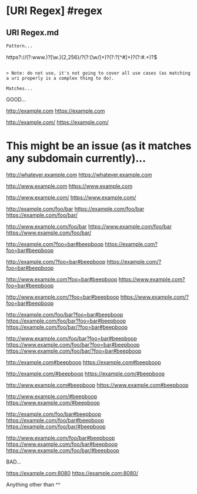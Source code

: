 # [URI Regex] #regex

## URI Regex.md

```markdown
Pattern...

```
https?:\/\/(?:www\.)?[\w\.]{2,256}\/?(?:[\w/]+)?(?:\?[^#]+)?(?:#.+)?$
```

> Note: do not use, it's not going to cover all use cases (as matching a uri properly is a complex thing to do).

Matches...

```
GOOD...

http://example.com
https://example.com

http://example.com/
https://example.com/

# This might be an issue (as it matches any subdomain currently)...
http://whatever.example.com
https://whatever.example.com

http://www.example.com
https://www.example.com

http://www.example.com/
https://www.example.com/

http://example.com/foo/bar
https://example.com/foo/bar
https://example.com/foo/bar/

http://www.example.com/foo/bar
https://www.example.com/foo/bar
https://www.example.com/foo/bar/

http://example.com?foo=bar#beepboop
https://example.com?foo=bar#beepboop

http://example.com/?foo=bar#beepboop
https://example.com/?foo=bar#beepboop

http://www.example.com?foo=bar#beepboop
https://www.example.com?foo=bar#beepboop

http://www.example.com/?foo=bar#beepboop
https://www.example.com/?foo=bar#beepboop

http://example.com/foo/bar?foo=bar#beepboop
https://example.com/foo/bar?foo=bar#beepboop
https://example.com/foo/bar/?foo=bar#beepboop

http://www.example.com/foo/bar?foo=bar#beepboop
https://www.example.com/foo/bar?foo=bar#beepboop
https://www.example.com/foo/bar/?foo=bar#beepboop

http://example.com#beepboop
https://example.com#beepboop

http://example.com/#beepboop
https://example.com/#beepboop

http://www.example.com#beepboop
https://www.example.com#beepboop

http://www.example.com/#beepboop
https://www.example.com/#beepboop

http://example.com/foo/bar#beepboop
https://example.com/foo/bar#beepboop
https://example.com/foo/bar/#beepboop

http://www.example.com/foo/bar#beepboop
https://www.example.com/foo/bar#beepboop
https://www.example.com/foo/bar/#beepboop

BAD...

https://example.com:8080
https://example.com:8080/

Anything other than ^^
```
```

